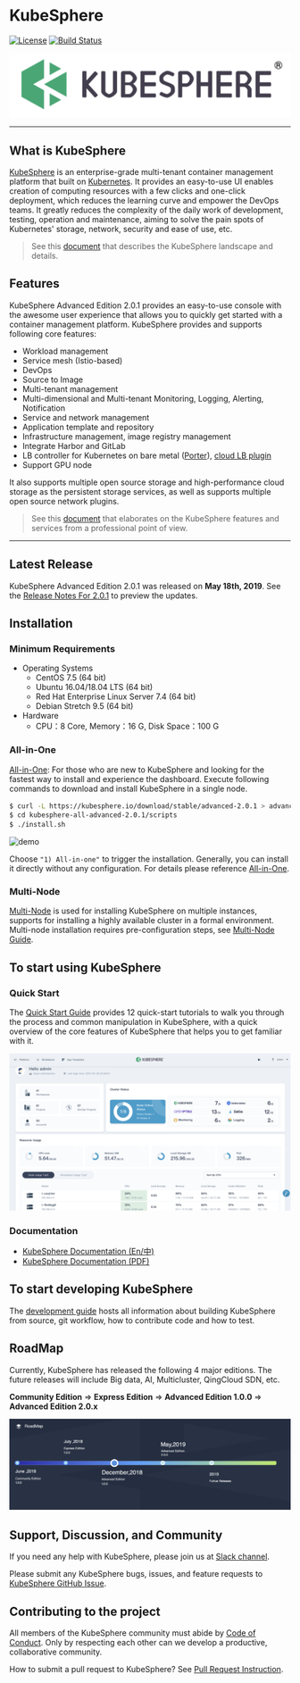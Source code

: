 # KubeSphere
[![License](http://img.shields.io/badge/license-apache%20v2-blue.svg)](https://github.com/KubeSphere/KubeSphere/blob/master/LICENSE)
[![Build Status](https://travis-ci.org/kubesphere/kubesphere.svg?branch=master)](https://travis-ci.org/kubesphere/kubesphere)

![logo](docs/images/kubesphere-logo.png)

----

## What is KubeSphere

[KubeSphere](https://kubesphere.io/) is an enterprise-grade multi-tenant container management platform that built on [Kubernetes](https://kubernetes.io). It provides an easy-to-use UI enables creation of computing resources with a few clicks and one-click deployment, which reduces the learning curve and empower the DevOps teams. It greatly reduces the complexity of the daily work of development, testing, operation and maintenance, aiming to solve the pain spots of Kubernetes' storage, network, security and ease of use, etc.

> See this [document](https://docs.kubesphere.io/advanced-v2.0/zh-CN/introduction/intro/) that describes the KubeSphere landscape and details.

## Features

KubeSphere Advanced Edition 2.0.1 provides an easy-to-use console with the awesome user experience that allows you to quickly get started with a container management platform. KubeSphere provides and supports following core features:


- Workload management
- Service mesh (Istio-based)
- DevOps
- Source to Image
- Multi-tenant management
- Multi-dimensional and Multi-tenant Monitoring, Logging, Alerting, Notification
- Service and network management
- Application template and repository
- Infrastructure management, image registry management
- Integrate Harbor and GitLab
- LB controller for Kubernetes on bare metal ([Porter](https://github.com/kubesphere/porter)), [cloud LB plugin](https://github.com/yunify/qingcloud-cloud-controller-manager)
- Support GPU node


It also supports multiple open source storage and high-performance cloud storage as the persistent storage services, as well as supports multiple open source network plugins.

> See this [document](https://docs.kubesphere.io/advanced-v2.0/zh-CN/introduction/features/) that elaborates on the KubeSphere features and services from a professional point of view.

----

## Latest Release

KubeSphere Advanced Edition 2.0.1 was released on **May 18th, 2019**. See the [Release Notes For 2.0.1](https://docs.kubesphere.io/advanced-v2.0/release/release-v201/) to preview the updates.

## Installation

### Minimum Requirements

- Operating Systems
   - CentOS 7.5 (64 bit)
   - Ubuntu 16.04/18.04 LTS (64 bit)
   - Red Hat Enterprise Linux Server 7.4 (64 bit)
   - Debian Stretch 9.5 (64 bit)
- Hardware
   - CPU：8 Core,  Memory：16 G, Disk Space：100 G

### All-in-One

[All-in-One](https://docs.kubesphere.io/advanced-v2.0/zh-CN/installation/all-in-one/): For those who are new to KubeSphere and looking for the fastest way to install and experience the dashboard. Execute following commands to download and install KubeSphere in a single node.

```bash
$ curl -L https://kubesphere.io/download/stable/advanced-2.0.1 > advanced-2.0.1.tar.gz && tar -zxf advanced-2.0.1.tar.gz
$ cd kubesphere-all-advanced-2.0.1/scripts
$ ./install.sh
```

![demo](https://pek3b.qingstor.com/kubesphere-docs/png/kubesphere-intall.gif)

Choose `"1) All-in-one"` to trigger the installation. Generally, you can install it directly without any configuration. For details please reference [All-in-One](https://docs.kubesphere.io/advanced-v2.0/zh-CN/installation/all-in-one/).

### Multi-Node

[Multi-Node](https://docs.kubesphere.io/advanced-v2.0/zh-CN/installation/multi-node/) is used for installing KubeSphere on multiple instances, supports for installing a highly available cluster in a formal environment. Multi-node installation requires pre-configuration steps, see [Multi-Node Guide](https://docs.kubesphere.io/advanced-v2.0/zh-CN/installation/multi-node/).


## To start using KubeSphere

### Quick Start

The [Quick Start Guide](https://docs.kubesphere.io/advanced-v2.0/quick-start/admin-quick-start/) provides 12 quick-start tutorials to walk you through the process and common manipulation in KubeSphere, with a quick overview of the core features of KubeSphere that helps you to get familiar with it.


![Dashboard](docs/images/dashboard.png)

### Documentation

- [KubeSphere Documentation (En/中) ](https://docs.kubesphere.io/)
- [KubeSphere Documentation (PDF)](https://docs.kubesphere.io/KubeSphere-advanced-v2.0.pdf)


## To start developing KubeSphere

The [development guide](docs/development-guide.md) hosts all information about building KubeSphere from source, git workflow, how to contribute code and how to test.

## RoadMap

Currently, KubeSphere has released the following 4 major editions. The future releases will include Big data, AI, Multicluster, QingCloud SDN, etc.

**Community Edition** => **Express Edition** => **Advanced Edition 1.0.0** => **Advanced Edition 2.0.x**

![Roadmap](docs/images/roadmap-en.png)


## Support, Discussion, and Community

If you need any help with KubeSphere, please join us at [Slack channel](http://kubesphere.slack.com/).

Please submit any KubeSphere bugs, issues, and feature requests to [KubeSphere GitHub Issue](https://github.com/kubesphere/kubesphere/issues).

## Contributing to the project

All members of the KubeSphere community must abide by [Code of Conduct](docs/code-of-conduct.md). Only by respecting each other can we develop a productive, collaborative community.

How to submit a pull request to KubeSphere? See [Pull Request Instruction](docs/pull-requests.md).



